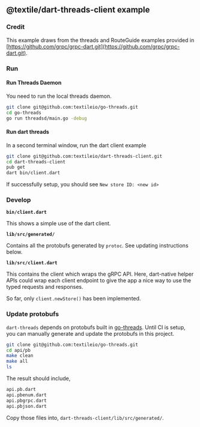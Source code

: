 ## @textile/dart-threads-client example

### Credit

This example draws from the threads and RouteGuide examples provided in [https://github.com/grpc/grpc-dart.git](https://github.com/grpc/grpc-dart.git).

### Run

#### Run Threads Daemon

You need to run the local threads daemon.

```sh
git clone git@github.com:textileio/go-threads.git
cd go-threads
go run threadsd/main.go -debug
```

#### Run dart threads

In a second terminal window, run the dart client example

```sh
git clone git@github.com:textileio/dart-threads-client.git
cd dart-threads-client
pub get
dart bin/client.dart
```

If successfully setup, you should see `New store ID: <new id>`

### Develop

**`bin/client.dart`**

This shows a simple use of the dart client.

**`lib/src/generated/`**

Contains all the protobufs generated by `protoc`. See updating instructions below.

**`lib/src/client.dart`**

This contains the client which wraps the gRPC API. Here, dart-native helper APIs could wrap each client endpoint to give the app a nice way to use the typed requests and responses. 

So far, only `client.newStore()` has been implemented.

### Update protobufs

`dart-threads` depends on protobufs built in [go-threads](https://github.com/textileio/go-threads). Until CI is setup, you can manually generate and update the protobufs in this project.

```sh
git clone git@github.com:textileio/go-threads.git
cd api/pb
make clean
make all
ls
```

The result should include,

```sh
api.pb.dart
api.pbenum.dart
api.pbgrpc.dart
api.pbjson.dart
```

Copy those files into, `dart-threads-client/lib/src/generated/`.